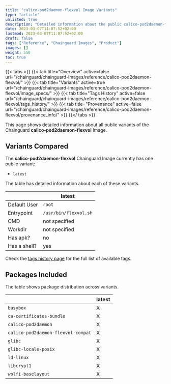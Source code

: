 ```yaml
---
title: "calico-pod2daemon-flexvol Image Variants"
type: "article"
unlisted: true
description: "Detailed information about the public calico-pod2daemon-flexvol Chainguard Image variants"
date: 2023-03-07T11:07:52+02:00
lastmod: 2023-03-07T11:07:52+02:00
draft: false
tags: ["Reference", "Chainguard Images", "Product"]
images: []
weight: 550
toc: true
---
```


{{< tabs >}}
{{< tab title="Overview" active=false url="/chainguard/chainguard-images/reference/calico-pod2daemon-flexvol/" >}}
{{< tab title="Variants" active=true url="/chainguard/chainguard-images/reference/calico-pod2daemon-flexvol/image_specs/" >}}
{{< tab title="Tags History" active=false url="/chainguard/chainguard-images/reference/calico-pod2daemon-flexvol/tags_history/" >}}
{{< tab title="Provenance" active=false url="/chainguard/chainguard-images/reference/calico-pod2daemon-flexvol/provenance_info/" >}}
{{</ tabs >}}

This page shows detailed information about all public variants of the Chainguard **calico-pod2daemon-flexvol** Image.

## Variants Compared
The **calico-pod2daemon-flexvol** Chainguard Image currently has one public variant: 

- `latest`

The table has detailed information about each of these variants.

|              | latest                |
|--------------|-----------------------|
| Default User | `root`                |
| Entrypoint   | `/usr/bin/flexvol.sh` |
| CMD          | not specified         |
| Workdir      | not specified         |
| Has apk?     | no                    |
| Has a shell? | yes                   |

Check the [tags history page](/chainguard/chainguard-images/reference/calico-pod2daemon-flexvol/tags_history/) for the full list of available tags.

## Packages Included
The table shows package distribution across variants.

|                                    | latest |
|------------------------------------|--------|
| `busybox`                          | X      |
| `ca-certificates-bundle`           | X      |
| `calico-pod2daemon`                | X      |
| `calico-pod2daemon-flexvol-compat` | X      |
| `glibc`                            | X      |
| `glibc-locale-posix`               | X      |
| `ld-linux`                         | X      |
| `libcrypt1`                        | X      |
| `wolfi-baselayout`                 | X      |

